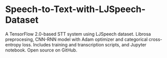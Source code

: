# Speech-to-Text-with-LJSpeech-Dataset
 A TensorFlow 2.0-based STT system using LJSpeech dataset. Librosa preprocesing, CNN-RNN model with Adam optimizer and categorical cross-entropy loss. Includes training and transcription scripts, and Jupyter notebook. Open source on GitHub.
